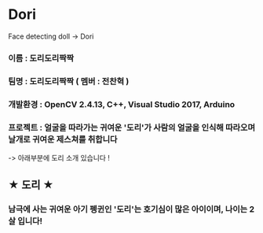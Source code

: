 # Dori
Face detecting doll -> Dori


 ### 이름 : 도리도리짝짝
 ### 팀명 : 도리도리짝짝 ( 멤버 : 전찬혁 )
 ### 개발환경 : OpenCV 2.4.13, C++, Visual Studio 2017, Arduino
 ### 프로젝트 : 얼굴을 따라가는 귀여운 '도리'가 사람의 얼굴을 인식해 따라오며 날개로 귀여운 제스쳐를 취합니다
 -> 아래부분에 도리 소개 있습니다 !

## ★ 도리 ★
### 남극에 사는 귀여운 아기 펭귄인 '도리'는 호기심이 많은 아이이며, 나이는 2살 입니다!
